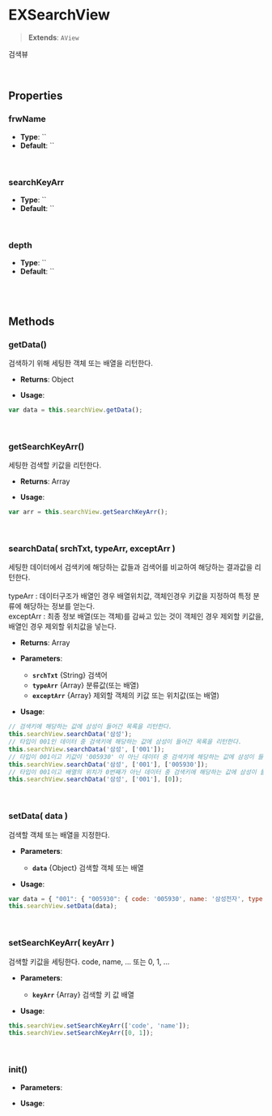 # EXSearchView
> **Extends**: `AView`

검색뷰

<br/>

## Properties

### frwName



* **Type**: ``
* **Default**: ``

<br/>

### searchKeyArr



* **Type**: ``
* **Default**: ``

<br/>

### depth



* **Type**: ``
* **Default**: ``

<br/>
<br/>

## Methods

### getData()

검색하기 위해 세팅한 객체 또는 배열을 리턴한다.

* **Returns**: Object

* **Usage**: 
```js
var data = this.searchView.getData();
```

<br/>

### getSearchKeyArr()

세팅한 검색할 키값을 리턴한다.

* **Returns**: Array

* **Usage**: 
```js
var arr = this.searchView.getSearchKeyArr();
```

<br/>

### searchData( srchTxt, typeArr, exceptArr )

세팅한 데이터에서 검색키에 해당하는 값들과 검색어를 비교하여 해당하는 결과값을 리턴한다.<br/><br/>typeArr : 데이터구조가 배열인 경우 배열위치값, 객체인경우 키값을 지정하여 특정 분류에 해당하는 정보를 얻는다.<br/>exceptArr : 최종 정보 배열(또는 객체)를 감싸고 있는 것이 객체인 경우 제외할 키값을, 배열인 경우 제외할 위치값을 넣는다.

* **Returns**: Array

* **Parameters**: 
	* **`srchTxt`** {String} 검색어
	* **`typeArr`** {Array} 분류값(또는 배열)
	* **`exceptArr`** {Array} 제외할 객체의 키값 또는 위치값(또는 배열)

* **Usage**: 
```js
// 검색키에 해당하는 값에 삼성이 들어간 목록을 리턴한다.
this.searchView.searchData('삼성');
// 타입이 001인 데이터 중 검색키에 해당하는 값에 삼성이 들어간 목록을 리턴한다.
this.searchView.searchData('삼성', ['001']);
// 타입이 001이고 키값이 '005930' 이 아닌 데이터 중 검색키에 해당하는 값에 삼성이 들어간 목록을 리턴한다.
this.searchView.searchData('삼성', ['001'], ['005930']);
// 타입이 001이고 배열의 위치가 0번째가 아닌 데이터 중 검색키에 해당하는 값에 삼성이 들어간 목록을 리턴한다.
this.searchView.searchData('삼성', ['001'], [0]);
```

<br/>

### setData( data )

검색할 객체 또는 배열을 지정한다.

* **Parameters**: 
	* **`data`** {Object} 검색할 객체 또는 배열

* **Usage**: 
```js
var data = { "001": { "005930": { code: '005930', name: '삼성전자', type: '001', ... } } };
this.searchView.setData(data);
```

<br/>

### setSearchKeyArr( keyArr )

검색할 키값을 세팅한다. code, name, ... 또는 0, 1, ...

* **Parameters**: 
	* **`keyArr`** {Array} 검색할 키 값 배열

* **Usage**: 
```js
this.searchView.setSearchKeyArr(['code', 'name']);
this.searchView.setSearchKeyArr([0, 1]);
```

<br/>

### init()



* **Parameters**: 


* **Usage**: 
```js

```

<br/>
<br/>
